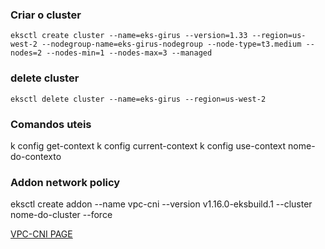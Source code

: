 ### Criar o cluster
```
eksctl create cluster --name=eks-girus --version=1.33 --region=us-west-2 --nodegroup-name=eks-girus-nodegroup --node-type=t3.medium --nodes=2 --nodes-min=1 --nodes-max=3 --managed
```

### delete cluster
```
eksctl delete cluster --name=eks-girus --region=us-west-2
```
### Comandos uteis
k config get-context
k config current-context
k config use-context nome-do-contexto

### Addon network policy
eksctl create addon --name vpc-cni --version v1.16.0-eksbuild.1 --cluster nome-do-cluster --force

[VPC-CNI PAGE](https://docs.aws.amazon.com/eks/latest/userguide/managing-vpc-cni.html)

